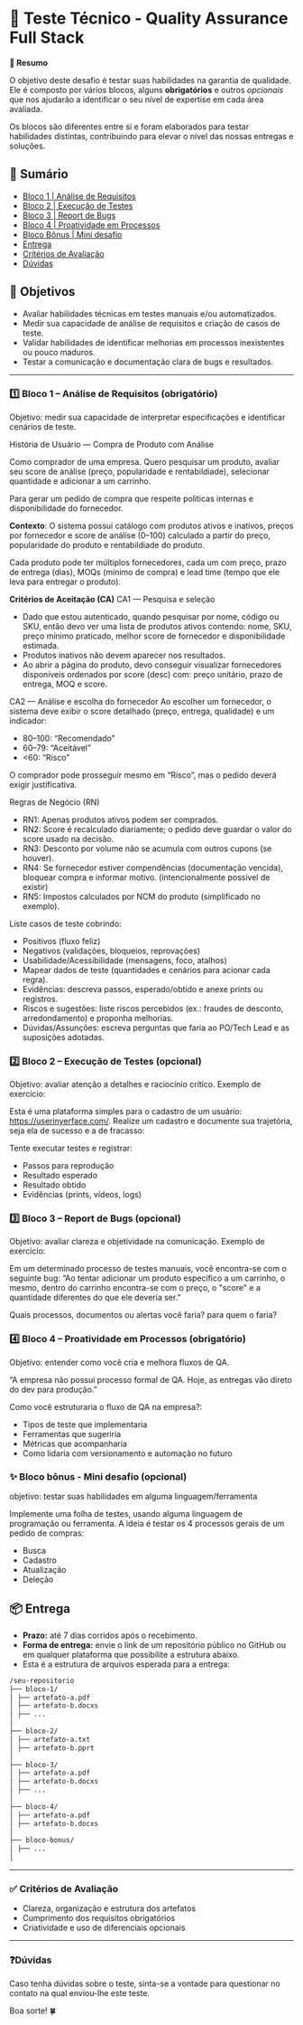 # 🧪 Teste Técnico - Quality Assurance Full Stack
**🧠 Resumo**

O objetivo deste desafio é testar suas habilidades na garantia de qualidade. Ele é composto por vários blocos, alguns **obrigatórios** e outros *opcionais* que nos ajudarão a identificar o seu nível de expertise em cada área avaliada.

Os blocos são diferentes entre si e foram elaborados para testar habilidades distintas, contribuindo para elevar o nível das nossas entregas e soluções.

## 📑 Sumário

- [Bloco 1 | Análise de Requisitos](#bloco-1–analise-de-requisitos-(obrigatorio))
- [Bloco 2 | Execução de Testes](#bloco-2-execucao-de-testes-(opcional))
- [Bloco 3 | Report de Bugs](#bloco-3-report-de-bugs-(opcional))
- [Bloco 4 | Proatividade em Processos](#bloco-4-proatividade-em-processos-(obrigatorio))
- [Bloco Bônus | Mini desafio](#bloco-bonus-mini-desafio-(opcional))
- [Entrega](#entrega)
- [Critérios de Avaliação](#critérios-de-avaliação)
- [Dúvidas](#dúvidas)

## 📌 Objetivos

- Avaliar habilidades técnicas em testes manuais e/ou automatizados.
- Medir sua capacidade de análise de requisitos e criação de casos de teste.
- Validar habilidades de identificar melhorias em processos inexistentes ou pouco maduros.
- Testar a comunicação e documentação clara de bugs e resultados.

---

### 1️⃣ Bloco 1 – Análise de Requisitos (obrigatório)
Objetivo: medir sua capacidade de interpretar especificações e identificar cenários de teste.

História de Usuário — Compra de Produto com Análise

Como comprador de uma empresa. Quero pesquisar um produto, avaliar seu score de análise (preço, popularidade e rentabildiade), selecionar quantidade e adicionar a um carrinho.

Para gerar um pedido de compra que respeite políticas internas e disponibilidade do fornecedor.

**Contexto**:
O sistema possui catálogo com produtos ativos e inativos, preços por fornecedor e score de análise (0–100) calculado a partir do preço, popularidade do produto e rentabildiade do produto.

Cada produto pode ter múltiplos fornecedores, cada um com preço, prazo de entrega (dias), MOQs (mínimo de compra) e lead time (tempo que ele leva para entregar o produto).

**Critérios de Aceitação (CA)**
CA1 — Pesquisa e seleção

- Dado que estou autenticado, quando pesquisar por nome, código ou SKU, então devo ver uma lista de produtos ativos contendo: nome, SKU, preço mínimo praticado, melhor score de fornecedor e disponibilidade estimada.
- Produtos inativos não devem aparecer nos resultados.
- Ao abrir a página do produto, devo conseguir visualizar fornecedores disponíveis ordenados por score (desc) com: preço unitário, prazo de entrega, MOQ e score.

CA2 — Análise e escolha do fornecedor
Ao escolher um fornecedor, o sistema deve exibir o score detalhado (preço, entrega, qualidade) e um indicador:

- 80–100: “Recomendado”
- 60–79: “Aceitável”
- <60: “Risco”

O comprador pode prosseguir mesmo em “Risco”, mas o pedido deverá exigir justificativa.

Regras de Negócio (RN)

- RN1: Apenas produtos ativos podem ser comprados.
- RN2: Score é recalculado diariamente; o pedido deve guardar o valor do score usado na decisão.
- RN3: Desconto por volume não se acumula com outros cupons (se houver).
- RN4: Se fornecedor estiver compendências (documentação vencida), bloquear compra e informar motivo. (intencionalmente possível de existir)
- RN5: Impostos calculados por NCM do produto (simplificado no exemplo).

Liste casos de teste cobrindo:

- Positivos (fluxo feliz)
- Negativos (validações, bloqueios, reprovações)
- Usabilidade/Acessibilidade (mensagens, foco, atalhos)
- Mapear dados de teste (quantidades e cenários para acionar cada regra).
- Evidências: descreva passos, esperado/obtido e anexe prints ou registros.
- Riscos e sugestões: liste riscos percebidos (ex.: fraudes de desconto, arredondamento) e proponha melhorias.
- Dúvidas/Assunções: escreva perguntas que faria ao PO/Tech Lead e as suposições adotadas.

### 2️⃣ Bloco 2 – Execução de Testes (opcional)
Objetivo: avaliar atenção a detalhes e raciocínio crítico.
Exemplo de exercício:

Esta é uma plataforma simples para o cadastro de um usuário: https://userinyerface.com/. Realize um cadastro e documente sua trajetória, seja ela de sucesso e a de fracasso:

Tente executar testes e registrar:
- Passos para reprodução
- Resultado esperado
- Resultado obtido
- Evidências (prints, vídeos, logs)

### 3️⃣ Bloco 3 – Report de Bugs (opcional)
Objetivo: avaliar clareza e objetividade na comunicação.
Exemplo de exercício:

Em um determinado processo de testes manuais, você encontra-se com o seguinte bug:
“Ao tentar adicionar um produto específico a um carrinho, o mesmo, dentro do carrinho encontra-se com o preço, o "score" e a quantidade diferentes do que ele deveria ser.”

Quais processos, documentos ou alertas você faria? para quem o faria?

### 4️⃣ Bloco 4 – Proatividade em Processos (obrigatório)
Objetivo: entender como você cria e melhora fluxos de QA.

“A empresa não possui processo formal de QA. Hoje, as entregas vão direto do dev para produção.”

Como você estruturaria o fluxo de QA na empresa?:

- Tipos de teste que implementaria
- Ferramentas que sugeriria
- Métricas que acompanharia
- Como lidaria com versionamento e automação no futuro

### ✨ Bloco bônus - Mini desafio (opcional)
objetivo: testar suas habilidades em alguma linguagem/ferramenta

Implemente uma folha de testes, usando alguma linguagem de programação ou ferramenta. A ideia é testar os 4 processos gerais de um pedido de compras:

- Busca
- Cadastro
- Atualização
- Deleção

## 📦 Entrega

- **Prazo:** até 7 dias corridos após o recebimento.
- **Forma de entrega:** envie o link de um repositório público no GitHub ou em qualquer plataforma que possibilite a estrutura abaixo.
- Esta é a estrutura de arquivos esperada para a entrega:

```bash
/seu-repositorio
├── bloco-1/
│ ├── artefato-a.pdf
│ ├── artefato-b.docxs
│ ├── ...
│
├── bloco-2/
│ ├── artefato-a.txt
│ ├── artefato-b.pprt
│
├── bloco-3/
│ ├── artefato-a.pdf
│ ├── artefato-b.docxs
│ ├── ...
│
├── bloco-4/
│ ├── artefato-a.pdf
│ ├── artefato-b.docxs
│
├── bloco-bonus/
│ ├── ...
│
```

---

### ✅ Critérios de Avaliação

- Clareza, organização e estrutura dos artefatos
- Cumprimento dos requisitos obrigatórios
- Criatividade e uso de diferenciais opcionais

---


### ❓Dúvidas

Caso tenha dúvidas sobre o teste, sinta-se a vontade para questionar no contato na qual enviou-lhe este teste. 

Boa sorte! 🍀